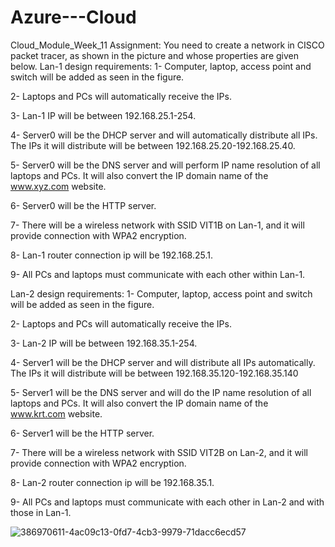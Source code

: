 # Azure---Cloud

Cloud_Module_Week_11
Assignment: You need to create a network in CISCO packet tracer, as shown in the picture and whose properties are given below.
Lan-1 design requirements:
1- Computer, laptop, access point and switch will be added as seen in the figure.

2- Laptops and PCs will automatically receive the IPs.

3- Lan-1 IP will be between 192.168.25.1-254.

4- Server0 will be the DHCP server and will automatically distribute all IPs. The IPs it will distribute will be between 192.168.25.20-192.168.25.40.

5- Server0 will be the DNS server and will perform IP name resolution of all laptops and PCs. It will also convert the IP domain name of the www.xyz.com website.

6- Server0 will be the HTTP server.

7- There will be a wireless network with SSID VIT1B on Lan-1, and it will provide connection with WPA2 encryption.

8- Lan-1 router connection ip will be 192.168.25.1.

9- All PCs and laptops must communicate with each other within Lan-1.

Lan-2 design requirements:
1- Computer, laptop, access point and switch will be added as seen in the figure.

2- Laptops and PCs will automatically receive the IPs.

3- Lan-2 IP will be between 192.168.35.1-254.

4- Server1 will be the DHCP server and will distribute all IPs automatically. The IPs it will distribute will be between 192.168.35.120-192.168.35.140

5- Server1 will be the DNS server and will do the IP name resolution of all laptops and PCs. It will also convert the IP domain name of the www.krt.com website.

6- Server1 will be the HTTP server.

7- There will be a wireless network with SSID VIT2B on Lan-2, and it will provide connection with WPA2 encryption.

8- Lan-2 router connection ip will be 192.168.35.1.

9- All PCs and laptops must communicate with each other in Lan-2 and with those in Lan-1.

![386970611-4ac09c13-0fd7-4cb3-9979-71dacc6ecd57](https://github.com/user-attachments/assets/efc7f3db-6ac3-4291-b91b-5492ef1e78a6)

